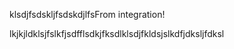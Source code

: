 klsdjfsdskljfsdskdjlfsFrom integration!

lkjkjldklsjfslkfjsdfflsdkjfksdlklsdjfkldsjslkdfjdksljfdksl
